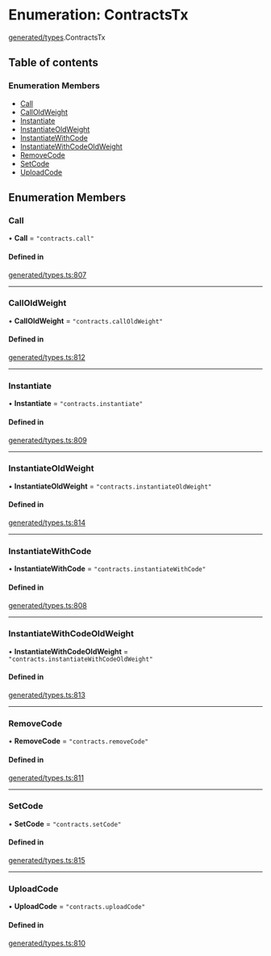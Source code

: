 # Enumeration: ContractsTx

[generated/types](../wiki/generated.types).ContractsTx

## Table of contents

### Enumeration Members

- [Call](../wiki/generated.types.ContractsTx#call)
- [CallOldWeight](../wiki/generated.types.ContractsTx#calloldweight)
- [Instantiate](../wiki/generated.types.ContractsTx#instantiate)
- [InstantiateOldWeight](../wiki/generated.types.ContractsTx#instantiateoldweight)
- [InstantiateWithCode](../wiki/generated.types.ContractsTx#instantiatewithcode)
- [InstantiateWithCodeOldWeight](../wiki/generated.types.ContractsTx#instantiatewithcodeoldweight)
- [RemoveCode](../wiki/generated.types.ContractsTx#removecode)
- [SetCode](../wiki/generated.types.ContractsTx#setcode)
- [UploadCode](../wiki/generated.types.ContractsTx#uploadcode)

## Enumeration Members

### Call

• **Call** = ``"contracts.call"``

#### Defined in

[generated/types.ts:807](https://github.com/PolymeshAssociation/polymesh-sdk/blob/8a9e72221/src/generated/types.ts#L807)

___

### CallOldWeight

• **CallOldWeight** = ``"contracts.callOldWeight"``

#### Defined in

[generated/types.ts:812](https://github.com/PolymeshAssociation/polymesh-sdk/blob/8a9e72221/src/generated/types.ts#L812)

___

### Instantiate

• **Instantiate** = ``"contracts.instantiate"``

#### Defined in

[generated/types.ts:809](https://github.com/PolymeshAssociation/polymesh-sdk/blob/8a9e72221/src/generated/types.ts#L809)

___

### InstantiateOldWeight

• **InstantiateOldWeight** = ``"contracts.instantiateOldWeight"``

#### Defined in

[generated/types.ts:814](https://github.com/PolymeshAssociation/polymesh-sdk/blob/8a9e72221/src/generated/types.ts#L814)

___

### InstantiateWithCode

• **InstantiateWithCode** = ``"contracts.instantiateWithCode"``

#### Defined in

[generated/types.ts:808](https://github.com/PolymeshAssociation/polymesh-sdk/blob/8a9e72221/src/generated/types.ts#L808)

___

### InstantiateWithCodeOldWeight

• **InstantiateWithCodeOldWeight** = ``"contracts.instantiateWithCodeOldWeight"``

#### Defined in

[generated/types.ts:813](https://github.com/PolymeshAssociation/polymesh-sdk/blob/8a9e72221/src/generated/types.ts#L813)

___

### RemoveCode

• **RemoveCode** = ``"contracts.removeCode"``

#### Defined in

[generated/types.ts:811](https://github.com/PolymeshAssociation/polymesh-sdk/blob/8a9e72221/src/generated/types.ts#L811)

___

### SetCode

• **SetCode** = ``"contracts.setCode"``

#### Defined in

[generated/types.ts:815](https://github.com/PolymeshAssociation/polymesh-sdk/blob/8a9e72221/src/generated/types.ts#L815)

___

### UploadCode

• **UploadCode** = ``"contracts.uploadCode"``

#### Defined in

[generated/types.ts:810](https://github.com/PolymeshAssociation/polymesh-sdk/blob/8a9e72221/src/generated/types.ts#L810)
